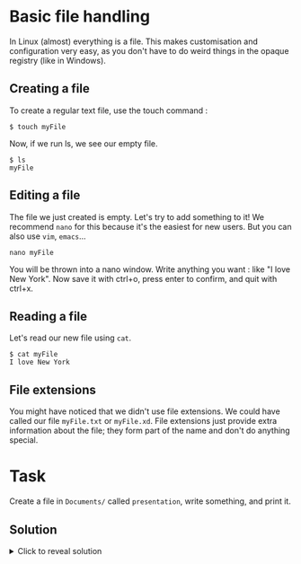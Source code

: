 # Basic file handling

In Linux (almost) everything is a file. This makes customisation and configuration very easy, as you don't have to do weird things in the opaque registry (like in Windows).

## Creating a file

To create a regular text file, use the touch command :

```
$ touch myFile
```

Now, if we run ls, we see our empty file.

```
$ ls
myFile
```

## Editing a file

The file we just created is empty. Let's try to add something to it! We recommend ```nano``` for this because it's the easiest for new users. But you can also use ```vim```, ```emacs```...

```
nano myFile
```

You will be thrown into a nano window. Write anything you want : like "I love New York". Now save it with ctrl+o, press enter to confirm, and quit with ctrl+x.

## Reading a file

Let's read our new file using ```cat```.

```
$ cat myFile
I love New York
```

## File extensions

You might have noticed that we didn't use file extensions. We could have called our file ```myFile.txt``` or ```myFile.xd```. File extensions just provide extra information about the file; they form part of the name and don't do anything special.

# Task

Create a file in ```Documents/``` called ```presentation```, write something, and print it.

## Solution

<details>
    <summary>Click to reveal solution</summary>

    $ touch Documents/presentation

    $ nano Documents/presentation

    $ cat Documents/presentation
</details>
